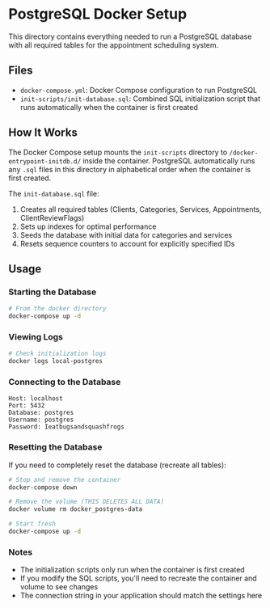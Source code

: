 # PostgreSQL Docker Setup

This directory contains everything needed to run a PostgreSQL database with all required tables for the appointment scheduling system.

## Files

- `docker-compose.yml`: Docker Compose configuration to run PostgreSQL
- `init-scripts/init-database.sql`: Combined SQL initialization script that runs automatically when the container is first created

## How It Works

The Docker Compose setup mounts the `init-scripts` directory to `/docker-entrypoint-initdb.d/` inside the container. PostgreSQL automatically runs any `.sql` files in this directory in alphabetical order when the container is first created.

The `init-database.sql` file:
1. Creates all required tables (Clients, Categories, Services, Appointments, ClientReviewFlags)
2. Sets up indexes for optimal performance
3. Seeds the database with initial data for categories and services
4. Resets sequence counters to account for explicitly specified IDs

## Usage

### Starting the Database

```bash
# From the docker directory
docker-compose up -d
```

### Viewing Logs

```bash
# Check initialization logs
docker logs local-postgres
```

### Connecting to the Database

```
Host: localhost
Port: 5432
Database: postgres
Username: postgres
Password: Ieatbugsandsquashfrogs
```

### Resetting the Database

If you need to completely reset the database (recreate all tables):

```bash
# Stop and remove the container
docker-compose down

# Remove the volume (THIS DELETES ALL DATA)
docker volume rm docker_postgres-data

# Start fresh
docker-compose up -d
```

### Notes

- The initialization scripts only run when the container is first created
- If you modify the SQL scripts, you'll need to recreate the container and volume to see changes
- The connection string in your application should match the settings here